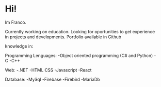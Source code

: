 # Hi!
Im Franco.

Currently working on education.
Looking for oportunities to get experience in projects and developments.
Portfolio available in Github

knowledge in:

Programming Lenguages:
-Object oriented programming (C# and Python)
-C
-C++

Web:
-.NET
-HTML CSS
-Javascript
-React

Database:
-MySql
-Firebase
-Firebird
-MariaDb
